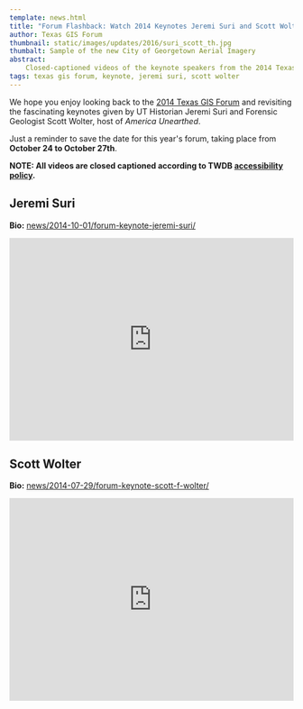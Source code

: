 ```yaml
---
template: news.html
title: "Forum Flashback: Watch 2014 Keynotes Jeremi Suri and Scott Wolter"
author: Texas GIS Forum
thumbnail: static/images/updates/2016/suri_scott_th.jpg
thumbalt: Sample of the new City of Georgetown Aerial Imagery
abstract:
    Closed-captioned videos of the keynote speakers from the 2014 Texas GIS Forum are now available.
tags: texas gis forum, keynote, jeremi suri, scott wolter
---
```


We hope you enjoy looking back to the [2014 Texas GIS Forum](2014-gis-forum) and revisiting the fascinating keynotes given by UT Historian Jeremi Suri and Forensic Geologist Scott Wolter, host of *America Unearthed*. 

Just a reminder to save the date for this year's forum, taking place from **October 24 to October 27th**.

**NOTE: All videos are closed captioned according to TWDB [accessibility policy](site-policies#accessibility-policy).**

## Jeremi Suri

**Bio:** [news/2014-10-01/forum-keynote-jeremi-suri/](news/2014-10-01-forum-keynote-jeremi-suri/)

<iframe width="100%" height="360" src="https://www.youtube.com/embed/Gh2KvBWjEf8" frameborder="0" allowfullscreen></iframe>

## Scott Wolter

**Bio:** [news/2014-07-29/forum-keynote-scott-f-wolter/](news/2014-07-29-forum-keynote-scott-f-wolter/)

<iframe width="100%" height="360" src="https://www.youtube.com/embed/1dy500HTyKI" frameborder="0" allowfullscreen></iframe>

